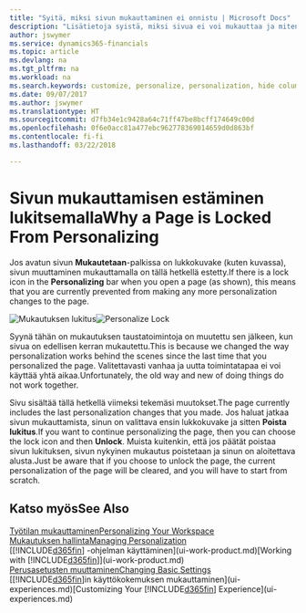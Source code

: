 ```yaml
---
title: "Syitä, miksi sivun mukauttaminen ei onnistu | Microsoft Docs"
description: "Lisätietoja syistä, miksi sivua ei voi mukauttaa ja miten sivun lukituksen voi avata mukauttamista varten."
author: jswymer
ms.service: dynamics365-financials
ms.topic: article
ms.devlang: na
ms.tgt_pltfrm: na
ms.workload: na
ms.search.keywords: customize, personalize, personalization, hide columns, remove fields, move fields
ms.date: 09/07/2017
ms.author: jswymer
ms.translationtype: HT
ms.sourcegitcommit: d7fb34e1c9428a64c71ff47be8bcff174649c00d
ms.openlocfilehash: 0f6e0acc81a477ebc962778369014659d0d863bf
ms.contentlocale: fi-fi
ms.lasthandoff: 03/22/2018

---
```

# <a name="why-a-page-is-locked-from-personalizing"></a><span data-ttu-id="62a71-103">Sivun mukauttamisen estäminen lukitsemalla</span><span class="sxs-lookup"><span data-stu-id="62a71-103">Why a Page is Locked From Personalizing</span></span>
<span data-ttu-id="62a71-104">Jos avatun sivun **Mukautetaan**-palkissa on lukkokuvake (kuten kuvassa), sivun muuttaminen mukauttamalla on tällä hetkellä estetty.</span><span class="sxs-lookup"><span data-stu-id="62a71-104">If there is a lock icon in the **Personalizing** bar when you open a page (as shown), this means that you are currently prevented from making any more personalization changes to the page.</span></span>

<span data-ttu-id="62a71-105">![Mukautuksen lukitus](media/personalization-locked.png "Mukautuksen lukitus")</span><span class="sxs-lookup"><span data-stu-id="62a71-105">![Personalize Lock](media/personalization-locked.png "Personalize lock")</span></span>

<span data-ttu-id="62a71-106">Syynä tähän on mukautuksen taustatoimintoja on muutettu sen jälkeen, kun sivua on edellisen kerran mukautettu.</span><span class="sxs-lookup"><span data-stu-id="62a71-106">This is because we changed the way personalization works behind the scenes since the last time that you personalized the page.</span></span> <span data-ttu-id="62a71-107">Valitettavasti vanhaa ja uutta toimintatapaa ei voi käyttää yhtä aikaa.</span><span class="sxs-lookup"><span data-stu-id="62a71-107">Unfortunately, the old way and new of doing things do not work together.</span></span>

<span data-ttu-id="62a71-108">Sivu sisältää tällä hetkellä viimeksi tekemäsi muutokset.</span><span class="sxs-lookup"><span data-stu-id="62a71-108">The page currently includes the last personalization changes that you made.</span></span> <span data-ttu-id="62a71-109">Jos haluat jatkaa sivun mukauttamista, sinun on valittava ensin lukkokuvake ja sitten **Poista lukitus**.</span><span class="sxs-lookup"><span data-stu-id="62a71-109">If you want to continue personalizing the page, then you can choose the lock icon and then **Unlock**.</span></span> <span data-ttu-id="62a71-110">Muista kuitenkin, että jos päätät poistaa sivun lukituksen, sivun nykyinen mukautus poistetaan ja sinun on aloitettava alusta.</span><span class="sxs-lookup"><span data-stu-id="62a71-110">Just be aware that if you choose to unlock the page, the current personalization of the page will be cleared, and you will have to start from scratch.</span></span>


## <a name="see-also"></a><span data-ttu-id="62a71-111">Katso myös</span><span class="sxs-lookup"><span data-stu-id="62a71-111">See Also</span></span>
[<span data-ttu-id="62a71-112">Työtilan mukauttaminen</span><span class="sxs-lookup"><span data-stu-id="62a71-112">Personalizing Your Workspace</span></span>](ui-personalization-manage.md)  
[<span data-ttu-id="62a71-113">Mukautuksen hallinta</span><span class="sxs-lookup"><span data-stu-id="62a71-113">Managing Personalization</span></span>](ui-personalization-manage.md)  
<span data-ttu-id="62a71-114">[[!INCLUDE[d365fin](includes/d365fin_md.md)] -ohjelman käyttäminen](ui-work-product.md)</span><span class="sxs-lookup"><span data-stu-id="62a71-114">[Working with [!INCLUDE[d365fin](includes/d365fin_md.md)]](ui-work-product.md)</span></span>  
[<span data-ttu-id="62a71-115">Perusasetusten muuttaminen</span><span class="sxs-lookup"><span data-stu-id="62a71-115">Changing Basic Settings</span></span>](ui-change-basic-settings.md)  
<span data-ttu-id="62a71-116">[[!INCLUDE[d365fin](includes/d365fin_md.md)]in käyttökokemuksen mukauttaminen](ui-experiences.md)</span><span class="sxs-lookup"><span data-stu-id="62a71-116">[Customizing Your [!INCLUDE[d365fin](includes/d365fin_md.md)] Experience](ui-experiences.md)</span></span>  

